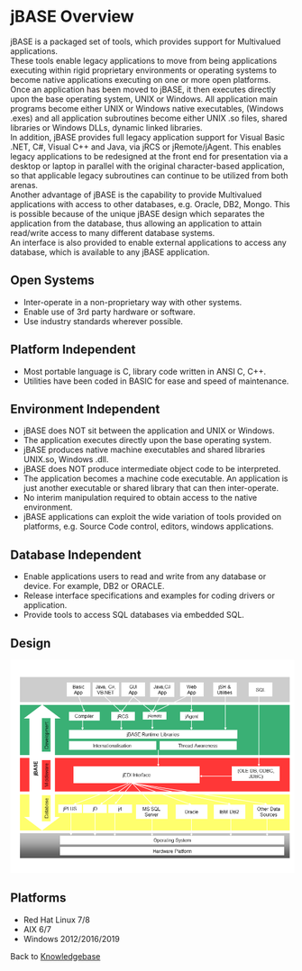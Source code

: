 # jBASE Overview

<PageHeader />

jBASE is a packaged set of tools, which provides support for Multivalued applications.  
These tools enable legacy applications to move from being applications executing within rigid proprietary environments or operating systems to become native applications executing on one or more open platforms.  
Once an application has been moved to jBASE, it then executes directly upon the base operating system, UNIX or Windows. All application main programs become either UNIX or Windows native executables, (Windows .exes) and all application subroutines become either UNIX .so files, shared libraries or Windows DLLs, dynamic linked libraries.  
In addition, jBASE provides full legacy application support for Visual Basic .NET, C#, Visual C++ and Java, via jRCS or jRemote/jAgent. This enables legacy applications to be redesigned at the front end for presentation via a desktop or laptop in parallel with the original character-based application, so that applicable legacy subroutines can continue to be utilized from both arenas.  
Another advantage of jBASE is the capability to provide Multivalued applications with access to other databases, e.g. Oracle, DB2, Mongo. This is possible because of the unique jBASE design which separates the application from the database, thus allowing an application to attain read/write access to many different database systems.  
An interface is also provided to enable external applications to access any database, which is available to any jBASE application.  

## Open Systems  

- Inter-operate in a non-proprietary way with other systems.
- Enable use of 3rd party hardware or software.
- Use industry standards wherever possible.  

## Platform Independent  

- Most portable language is C, library code written in ANSI C, C++.
- Utilities have been coded in BASIC for ease and speed of maintenance.

## Environment Independent  

- jBASE does NOT sit between the application and UNIX or Windows.
- The application executes directly upon the base operating system.
- jBASE produces native machine executables and shared libraries UNIX.so, Windows .dll.
- jBASE does NOT produce intermediate object code to be interpreted.
- The application becomes a machine code executable. An application is just another executable or shared library that can then inter-operate.
- No interim manipulation required to obtain access to the native environment.
- jBASE applications can exploit the wide variation of tools provided on platforms, e.g. Source Code control, editors, windows applications.

## Database Independent

- Enable applications users to read and write from any database or device. For example, DB2 or ORACLE.
- Release interface specifications and examples for coding drivers or application.
- Provide tools to access SQL databases via embedded SQL.

## Design  

![jBASE Design](./jbase_diagram.png)

## Platforms  

- Red Hat Linux 7/8
- AIX 6/7
- Windows 2012/2016/2019

Back to [Knowledgebase](./../README.md)

<PageFooter />
